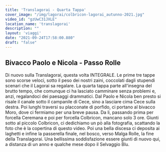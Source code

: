 ```yaml
---
title: 'Translagorai - Quarta Tappa'
cover_image: "/img/lagorai/colbricon-lagorai_autunno-2021.jpg"
video_id: "gzUwC31JXLE"
location_name: 'translagorai'
description: ""
layout: 'viaggi'
date: "2021-09-24T17:58:00.880"
draft: "false"
---
```


## Bivacco Paolo e Nicola - Passo Rolle

Di nuovo sulla Translagorai, questa volta INTEGRALE.
Le prime tre tappe sono scorse veloci, sotto il peso dei nostri zaini, coccolati dagli stupendi scenari che il Lagorai sa regalare.
La quarta tappa parte all'insegna del brutto tempo, che comunque ci ha lasciato camminare senza problemi e, anzi, regalandoci dei paesaggi drammatici.
Dal Paolo e Nicola ben presto si risale il canale sotto il campanile di Cece, sino a lasciare cima Cece sulla destra. Poi lunghi traversi su placconate di porfido, ci portano al bivacco Moro, dove ci fermiamo per una breve pausa. Da li, passando prima per forcella Ceremana e poi per forcella Colbricon, mancano solo 3 ore. Giunti sotto al piccolo Colbricon, ci dedichiamo un pò alla fotografia, scattando la foto che è la copertina di questo video. Poi una bella discesa ci deposita ai laghetti e infine la passerella finale, nel bosco, verso Malga Rolle, la fine della Translagorai.
Una bellissima soddisfazione essere giunti di nuovo qui, a distanza di un anno e qualche mese dopo il Selvaggio Blu.